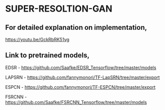 # SUPER-RESOLTION-GAN

<h2>For detailed explanation on implementation,</h2>

https://youtu.be/GckRbRK51vg

<h2>Link to pretrained models,</h2>

EDSR - https://github.com/Saafke/EDSR_Tensorflow/tree/master/models

LAPSRN - https://github.com/fannymonori/TF-LapSRN/tree/master/export

ESPCN - https://github.com/fannymonori/TF-ESPCN/tree/master/export

FSRCNN - https://github.com/Saafke/FSRCNN_Tensorflow/tree/master/models

